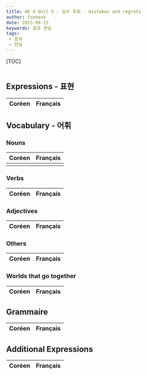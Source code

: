 ```yaml
---
title: AK 4 Unit 5 - 실수 후회 - mistakes and regrets
author: foxmask
date: 2023-09-15
keywords: 꿈과 현실
tags: 
 - 꿈과 
 - 현실
---
```


[TOC]
```toc
```

## Expressions - 표현

| Coréen                          | Français |
| ------------------------------- | -------- |


## Vocabulary - 어휘

### Nouns

| Coréen | Français               |
| ------ | ---------------------- |
|        |                        |

### Verbs

| Coréen | Français                    |
| ------ | --------------------------- |


### Adjectives

| Coréen | Français|
|--------|-------- |

### Others

| Coréen | Français|
|--------|-------- |


### Worlds that go together

| Coréen | Français|
|--------|-------- |


## Grammaire

| Coréen       | Français                  |
| ------------ | ------------------------- |

## Additional Expressions

| Coréen                        | Français |
| ----------------------------- | -------- |
